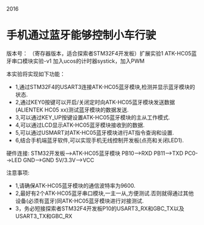 2016
# 手机通过蓝牙能够控制小车行驶
版本号：
（寄存器版本，适合探索者STM32F4开发板）扩展实验1 
ATK-HC05蓝牙串口模块实验-v1
加入ucos的计时器systick，加入PWM


本实验将实现如下功能：
- 1,通过STM32F4的USART3连接ATK-HC05蓝牙模块,检测并显示蓝牙模块的状态.
- 2,通过KEY0按键可以开启/关闭定时向ATK-HC05蓝牙模块发送数据(ALIENTEK HC05 xx)测试蓝牙模块的数据发送.
- 3,可以通过KEY_UP按键设置ATK-HC05蓝牙模块的主从工作模式.
- 4,可以通过LCD显示ATK-HC05蓝牙模块接收到的数据.
- 5,可以通过USMART对ATK-HC05蓝牙模块进行AT指令查询和设置.
- 6,结合手机端蓝牙软件,可以实现手机无线控制开发板(点亮和关闭LED1).

硬件连接:
STM32开发板-->ATK-HC05蓝牙模块
       PB10-->RXD
       PB11-->TXD
        PC0-->LED
        GND-->GND
    5V/3.3V-->VCC 



注意事项:
- 1,请确保ATK-HC05蓝牙模块的通信波特率为9600.
- 2,最好有2个ATK-HC05蓝牙串口模块,一主一从,方便测试.否则就得通过其他设备(必须有蓝牙)同ATK-HC05蓝牙模块进行对接测试.
- 3，务必短接探索者STM32F4开发板P10的USART3_RX和GBC_TX以及USART3_TX和GBC_RX

